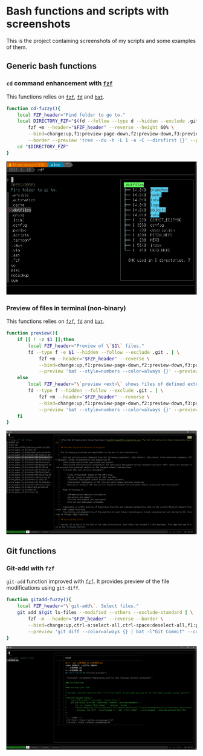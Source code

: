 # Bash functions and scripts with screenshots

This is the project containing screenshots of my scripts and some examples of them.

## Generic bash functions

### `cd` command enhancement with [`fzf`][fzf-link]

This functions relies on [`fzf`][fzf-link], [`fd`][fd-link] and [`bat`][bat-link].

```sh
function cd-fuzzy(){
    local FZF_header="Find folder to go to."
    local DIRECTORY_FZF="$(fd --follow --type d --hidden --exclude .git . | \
        fzf +m --header="$FZF_header" --reverse --height 60% \
        --bind=change:up,f1:preview-page-down,f2:preview-down,f3:preview-up,f4:preview-page-up \
        --border --preview 'tree --du -h -L 1 -a -C --dirsfirst {}' --preview-window=right:40%)"
    cd "$DIRECTORY_FZF"
}
```

![cd-fuzzy() preview](img/cdf_with_fzf.png)

### Preview of files in terminal (non-binary)

This functions relies on [`fzf`][fzf-link], [`fd`][fd-link] and [`bat`][bat-link].

```sh
function preview(){
    if [[ ! -z $1 ]];then
        local FZF_header="Preview of \`$1\` files."
        fd --type f -e $1 --hidden --follow --exclude .git . | \
            fzf +m --header="$FZF_header" --reverse \
            --bind=change:up,f1:preview-page-down,f2:preview-down,f3:preview-up,f4:preview-page-up \
            --preview 'bat --style=numbers --color=always {}' --preview-window=right:75%:wrap
    else
        local FZF_header="\`preview <ext>\` shows files of defined extension."
        fd --type f --hidden --follow --exclude .git . | \
            fzf +m --header="$FZF_header" --reverse \
            --bind=change:up,f1:preview-page-down,f2:preview-down,f3:preview-up,f4:preview-page-up \
            --preview 'bat --style=numbers --color=always {}' --preview-window=right:75%:wrap
    fi
}
```

![preview() screenshot](img/preview_with_fzf.png "preview function screenshot")

## Git functions

### Git-add with `fzf`

`git-add` function improved with [`fzf`][fzf-link]. It provides preview of the file modifications using `git-diff`.

```sh
function gitadd-fuzzy(){
    local FZF_header="\`git-add\`. Select files."
    git add $(git ls-files --modified --others --exclude-standard | \
        fzf -m --header="$FZF_header" --reverse --border \
        --bind=change:up,ctrl-a:select-all,ctrl-space:deselect-all,f1:preview-page-down,f2:preview-down,f3:preview-up,f4:preview-page-up \
        --preview 'git diff --color=always {} | bat -l"Git Commit" --color=always' --preview-window=right:75%)
}
```

![gitadd-fuzzy screenshot](img/git-add_with_fzf.png)

<!-- Links -->
[fzf-link]: https://github.com/junegunn/fzf
[fd-link]: https://github.com/sharkdp/fd 
[bat-link]: https://github.com/sharkdp/bat
